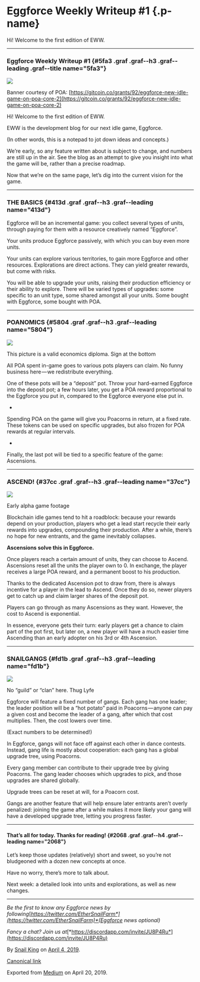 Eggforce Weekly Writeup \#1 {.p-name}
===========================

Hi! Welcome to the first edition of EWW.

* * * * *

### Eggforce Weekly Writeup \#1 {#5fa3 .graf .graf--h3 .graf--leading .graf--title name="5fa3"}

![](https://cdn-images-1.medium.com/max/800/1*pAZN_XF0aq7LeVOg25syhA.png)

Banner courtesy of POA:
[https://gitcoin.co/grants/92/eggforce-new-idle-game-on-poa-core-2](https://gitcoin.co/grants/92/eggforce-new-idle-game-on-poa-core-2)

Hi! Welcome to the first edition of EWW.

EWW is the development blog for our next idle game, Eggforce.

(In other words, this is a notepad to jot down ideas and concepts.)

We’re early, so any feature written about is subject to change, and
numbers are still up in the air. See the blog as an attempt to give you
insight into what the game will be, rather than a precise roadmap.

Now that we’re on the same page, let’s dig into the current vision for
the game.

* * * * *

### THE BASICS {#413d .graf .graf--h3 .graf--leading name="413d"}

Eggforce will be an incremental game: you collect several types of
units, through paying for them with a resource creatively named
“Eggforce”.

Your units produce Eggforce passively, with which you can buy even more
units.

Your units can explore various territories, to gain more Eggforce and
other resources. Explorations are direct actions. They can yield greater
rewards, but come with risks.

You will be able to upgrade your units, raising their production
efficiency or their ability to explore. There will be varied types of
upgrades: some specific to an unit type, some shared amongst all your
units. Some bought with Eggforce, some bought with POA.

* * * * *

### POANOMICS {#5804 .graf .graf--h3 .graf--leading name="5804"}

![](https://cdn-images-1.medium.com/max/800/1*idpchcaJNLjlVsXfOMo9sg.png)

This picture is a valid economics diploma. Sign at the bottom

All POA spent in-game goes to various pots players can claim. No funny
business here — we redistribute everything.

One of these pots will be a “deposit” pot. Throw your hard-earned
Eggforce into the deposit pot; a few hours later, you get a POA reward
proportional to the Eggforce you put in, compared to the Eggforce
everyone else put in.

-

Spending POA on the game will give you Poacorns in return, at a fixed
rate. These tokens can be used on specific upgrades, but also frozen for
POA rewards at regular intervals.

-

Finally, the last pot will be tied to a specific feature of the game:
Ascensions.

* * * * *

### ASCEND! {#37cc .graf .graf--h3 .graf--leading name="37cc"}

![](https://cdn-images-1.medium.com/max/800/1*9zQptsEPH6Q-BP6Lyak7aw.jpeg)

Early alpha game footage

Blockchain idle games tend to hit a roadblock: because your rewards
depend on your production, players who get a lead start recycle their
early rewards into upgrades, compounding their production. After a
while, there’s no hope for new entrants, and the game inevitably
collapses.

**Ascensions solve this in Eggforce.**

Once players reach a certain amount of units, they can choose to Ascend.
Ascensions reset all the units the player own to 0. In exchange, the
player receives a large POA reward, and a permanent boost to his
production.

Thanks to the dedicated Ascension pot to draw from, there is always
incentive for a player in the lead to Ascend. Once they do so, newer
players get to catch up and claim larger shares of the deposit pot.

Players can go through as many Ascensions as they want. However, the
cost to Ascend is exponential.

In essence, everyone gets their turn: early players get a chance to
claim part of the pot first, but later on, a new player will have a much
easier time Ascending than an early adopter on his 3rd or 4th Ascension.

* * * * *

### SNAILGANGS {#fd1b .graf .graf--h3 .graf--leading name="fd1b"}

![](https://cdn-images-1.medium.com/max/800/1*pg4NPRffW3tN4yArm0m8oA.jpeg)

No “guild” or “clan” here. Thug Lyfe

Eggforce will feature a fixed number of gangs. Each gang has one leader;
the leader position will be a “hot potato” paid in Poacorns — anyone can
pay a given cost and become the leader of a gang, after which that cost
multiplies. Then, the cost lowers over time.

(Exact numbers to be determined!)

In Eggforce, gangs will not face off against each other in dance
contests. Instead, gang life is mostly about cooperation: each gang has
a global upgrade tree, using Poacorns.

Every gang member can contribute to their upgrade tree by giving
Poacorns. The gang leader chooses which upgrades to pick, and those
upgrades are shared globally.

Upgrade trees can be reset at will, for a Poacorn cost.

Gangs are another feature that will help ensure later entrants aren’t
overly penalized: joining the game after a while makes it more likely
your gang will have a developed upgrade tree, letting you progress
faster.

* * * * *

#### That’s all for today. Thanks for reading! {#2068 .graf .graf--h4 .graf--leading name="2068"}

Let’s keep those updates (relatively) short and sweet, so you’re not
bludgeoned with a dozen new concepts at once.

Have no worry, there’s more to talk about.

Next week: a detailed look into units and explorations, as well as new
changes.

* * * * *

*Be the first to know any Eggforce news by
following*[*https://twitter.com/EtherSnailFarm*](https://twitter.com/EtherSnailFarm)*(Eggforce
news optional)*

*Fancy a chat? Join us
at*[*https://discordapp.com/invite/JU8P4Ru*](https://discordapp.com/invite/JU8P4Ru)

By [Snail King](https://medium.com/@thesnailking) on [April 4,
2019](https://medium.com/p/85131656bbd4).

[Canonical
link](https://medium.com/@thesnailking/eggforce-weekly-writeup-1-85131656bbd4)

Exported from [Medium](https://medium.com) on April 20, 2019.
